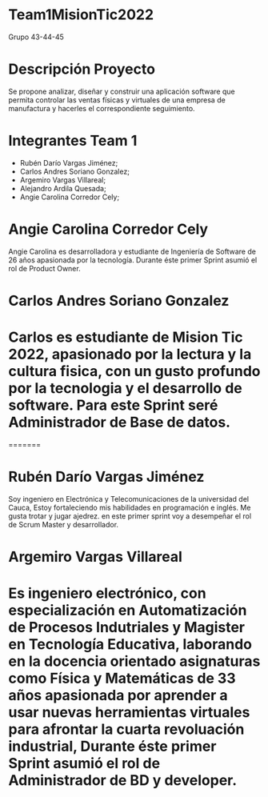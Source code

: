 # Team1MisionTic2022
Grupo 43-44-45

# Descripción Proyecto

Se propone analizar, diseñar y construir una aplicación software que permita
controlar las ventas físicas y virtuales de una empresa de manufactura y hacerles
el correspondiente seguimiento.

# Integrantes Team 1

- Rubén Darío Vargas Jiménez; 
- Carlos Andres Soriano Gonzalez; 
- Argemiro Vargas Villareal;
- Alejandro Ardila Quesada;
- Angie Carolina Corredor Cely;

# Angie Carolina Corredor Cely

Angie Carolina es desarrolladora y estudiante de Ingeniería de Software de 26 años apasionada por la tecnología.
Durante éste primer Sprint asumió el rol de Product Owner.

# Carlos Andres Soriano Gonzalez

Carlos es estudiante de Mision Tic 2022, apasionado por la lectura y la cultura fisica, con un gusto profundo por la tecnologia y el desarrollo de software. Para este Sprint seré Administrador de Base de datos.
=======
=======
# Rubén Darío Vargas Jiménez 

Soy ingeniero en Electrónica y Telecomunicaciones 
de la universidad del Cauca, Estoy fortaleciendo mis habilidades 
en programación e inglés. Me gusta trotar y jugar ajedrez. 
en este primer sprint voy a desempeñar el rol de Scrum Master 
y desarrollador.

# Argemiro Vargas Villareal
Es ingeniero electrónico, con especialización en Automatización de Procesos Indutriales y Magister en Tecnología Educativa, laborando en la docencia orientado asignaturas como Física y Matemáticas de 33 años apasionada por aprender a usar nuevas herramientas virtuales para afrontar la cuarta revoluación industrial, Durante éste primer Sprint asumió el rol de Administrador de BD y developer.
=======